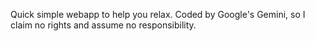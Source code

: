 Quick simple webapp to help you relax. Coded by Google's Gemini, so I claim no rights and assume no responsibility. 
